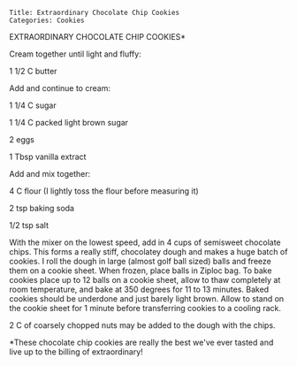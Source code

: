 ~~~ recipe-info
Title: Extraordinary Chocolate Chip Cookies
Categories: Cookies
~~~

EXTRAORDINARY CHOCOLATE CHIP COOKIES*

Cream together until light and fluffy:

1 1/2 C butter

Add and continue to cream:

1 1/4 C sugar

1 1/4 C packed light brown sugar

2 eggs

1 Tbsp vanilla extract

Add and mix together:

4 C flour (I lightly toss the flour before measuring it)

2 tsp baking soda

1/2 tsp salt

With the mixer on the lowest speed, add in 4 cups of semisweet chocolate chips.  This forms a really
stiff, chocolatey dough and makes a huge batch of cookies.  I roll the dough in large (almost golf
ball sized) balls and freeze them on a cookie sheet.  When frozen, place balls in Ziploc bag.  To
bake cookies place up to 12 balls on a cookie sheet, allow to thaw completely at room temperature,
and bake at 350 degrees for 11 to 13 minutes.  Baked cookies should be underdone and just barely
light brown.  Allow to stand on the cookie sheet for 1 minute before transferring cookies to a
cooling rack.

2 C of coarsely chopped nuts may be added to the dough with the chips.

*These chocolate chip cookies are really the best we've ever tasted and live up to the billing of
extraordinary!
